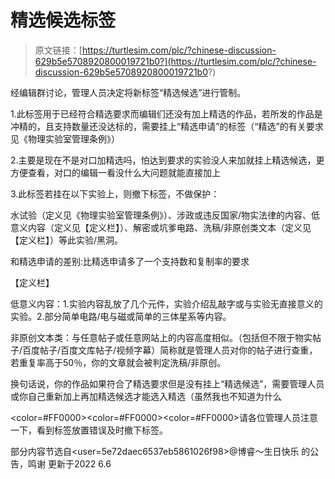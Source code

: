 # 精选候选标签

> 原文链接：[https://turtlesim.com/plc/?chinese-discussion-629b5e5708920800019721b0?](https://turtlesim.com/plc/?chinese-discussion-629b5e5708920800019721b0?)

经编辑群讨论，管理人员决定将新标签“精选候选”进行管制。

1.此标签用于已经符合精选要求而编辑们还没有加上精选的作品，若所发的作品是冲精的，且支持数量还没达标的，需要挂上“精选申请”的标签（“精选”的有关要求见《物理实验室管理条例》）

2.主要是现在不是对口加精选吗，怕达到要求的实验没人来加就挂上精选候选，更方便查看，对口的编辑一看没什么大问题就能直接加上

3.此标签若挂在以下实验上，则撤下标签，不做保护：

水试验（定义见《物理实验室管理条例》）、涉政或违反国家/物实法律的内容、低意义内容（定义见【定义栏】）、解密或坑爹电路、洗稿/非原创类文本（定义见【定义栏】）等此实验/黑洞。

和精选申请的差别:比精选申请多了一个支持数和复制率的要求

【定义栏】

低意义内容：1.实验内容乱放了几个元件，实验介绍乱敲字或与实验无直接意义的实验。2.部分简单电路/电与磁或简单的三体星系等内容。

非原创文本类：与任意帖子或任意网站上的内容高度相似。（包括但不限于物实帖子/百度帖子/百度文库帖子/视频字幕）简称就是管理人员对你的帖子进行查重，若重复率高于50％，你的文章就会被判定洗稿/非原创。

换句话说，你的作品如果符合了精选要求但是没有挂上“精选候选”，需要管理人员或你自己重新加上再加精选候选才能选入精选（虽然我也不知道为什么

\<color=#FF0000>\<color=#FF0000>\<color=#FF0000>请各位管理人员注意一下，看到标签放置错误及时撤下标签。

部分内容节选自\<user=5e72daec6537eb5861026f98>@博睿～生日快乐 的公告，鸣谢 更新于2022 6.6
